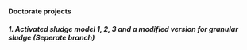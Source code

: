 #### Doctorate projects
##### 1. Activated sludge model 1, 2, 3 and a modified version for granular sludge (Seperate branch)

